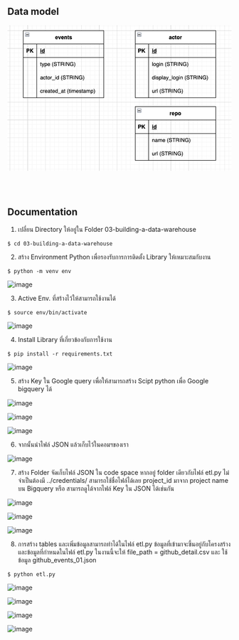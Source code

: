 ## Data model
![Alt text](../images/WK3_01.png)


<br>
<br>

## Documentation

1. เปลี่ยน Directory ให้อยู่ใน Folder 03-building-a-data-warehouse
```
$ cd 03-building-a-data-warehouse
```
2. สร้าง Environment Python เพื่อรองรับการการติดตั้ง Library ให้เหมาะสมกับงาน
```
$ python -m venv env 
```
![image](https://github.com/Fooklnwza007/dw-and-bi/assets/131597296/7f80f470-cd70-4206-b9b7-43f9fa07c69b)




3. Active Env. ที่สร้างไว้ให้สามารถใช้งานได้
```
$ source env/bin/activate
```
![image](https://github.com/Fooklnwza007/dw-and-bi/assets/131597296/ff31e8ac-0cce-42a7-94be-879a5d37e460)



4. Install Library ที่เกี่ยวข้องกับการใช้งาน
```
$ pip install -r requirements.txt
```
![image](https://github.com/Fooklnwza007/dw-and-bi/assets/131597296/465aaf0c-a82b-4518-abb1-4b53ccb113a3)


5. สร้าง Key ใน Google query เพื่อให้สามารถสร้าง Scipt python เพื่อ Google bigquery ได้

![image](https://github.com/Fooklnwza007/dw-and-bi/assets/131597296/6d607f26-a01a-4e71-b52b-98a623751b18)

![image](https://github.com/Fooklnwza007/dw-and-bi/assets/131597296/2ead132f-6167-48fe-b1ad-1c29e0ce4808)

![image](https://github.com/Fooklnwza007/dw-and-bi/assets/131597296/733da1c7-2b81-4d27-b1c7-03efd015dcb8)


6. จากนั้นนำไฟล์ JSON แล้วเก็บไว้ในคอมฯของเรา

![image](https://github.com/Fooklnwza007/dw-and-bi/assets/131597296/9c811f09-917f-496a-b9b8-0e4f502abc1a)

7. สร้าง Folder จัดเก็บไฟล์ JSON ใน code space หากอยู่ folder เดียวกับไฟล์ etl.py ไม่จำเป็นต้องมี ../credentials/ สามารถใช้ชื่อไฟล์ได้เลย
project_id มาจาก project name บน Bigquery หรือ สามารถดูได้จากไฟล์ Key ใน JSON ได้เช่นกัน

![image](https://github.com/Fooklnwza007/dw-and-bi/assets/131597296/6273ec6c-2070-45ab-9b4d-692dd9617df4)

![image](https://github.com/Fooklnwza007/dw-and-bi/assets/131597296/6c9f511d-90b4-4767-b534-7f77548fe28e)

![image](https://github.com/Fooklnwza007/dw-and-bi/assets/131597296/a6c75f51-cf69-48bc-9296-ca0599e22d98)

8. การสร้าง tables และเพิ่มข้อมูลสามารถทำได้ในไฟล์ etl.py ข้อมูลที่เข้ามาจะขึ้นอยู่กับโครงสร้าง และข้อมูลที่กำหนดในไฟล์ etl.py
ในงานนี้จะให้ file_path = github_detail.csv และ ใช้ข้อมูล github_events_01.json
```
$ python etl.py
```
![image](https://github.com/Fooklnwza007/dw-and-bi/assets/131597296/6614add8-c340-41d5-9246-96d508e10c70)

![image](https://github.com/Fooklnwza007/dw-and-bi/assets/131597296/541c96e7-0a5d-4c90-ab64-608429e37f4d)

![image](https://github.com/Fooklnwza007/dw-and-bi/assets/131597296/6e44caf6-d69f-406e-bfde-a04b9459e684)

![image](https://github.com/Fooklnwza007/dw-and-bi/assets/131597296/17e87162-7fe2-49e6-b79d-cdcefa16783b)
